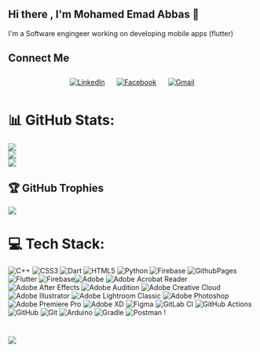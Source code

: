 ## Hi there , I'm Mohamed Emad Abbas 👋
I'm a Software engingeer working on developing mobile apps (flutter) 

## Connect Me

<p align="center">
  <a href="https://www.linkedin.com/in/mohamed-abbas-5a55a7218/" target="_blank" style=" display:inline-block; margin: 10px;">
    <img align="center" src="https://cdn.jsdelivr.net/npm/simple-icons@3.0.1/icons/linkedin.svg" alt="LinkedIn" width:150; height:150; />
  </a>
  <a href="https://www.facebook.com/profile.php?id=100076335909958" target="_blank" style="display:inline-block; margin: 10px;">
    <img align="center" src="https://cdn.jsdelivr.net/npm/simple-icons@3.0.1/icons/facebook.svg" alt="Facebook" width:150; height:150; />
  </a>
  <a href="mailto:mhmdabass330@gmail.com" target="_blank" style="display:inline-block; margin: 10px;">
  <img align="center" src="https://cdn.jsdelivr.net/npm/simple-icons@3.0.1/icons/gmail.svg" alt="Gmail" width:150; height:150; />
</a>

</p>

# 📊 GitHub Stats:
![](https://github-readme-stats.vercel.app/api?username=m7md3bbas&theme=radical&hide_border=true&include_all_commits=true&count_private=true)<br/>
![](https://github-readme-streak-stats.herokuapp.com/?user=m7md3bbas&theme=radical&hide_border=true)<br/>
![](https://github-readme-stats.vercel.app/api/top-langs/?username=m7md3bbas&theme=radical&hide_border=true&include_all_commits=true&count_private=true&layout=compact)


## 🏆 GitHub Trophies
![](https://github-profile-trophy.vercel.app/?username=m7md3bbas&theme=radical&no-frame=false&no-bg=false&margin-w=4)

# 💻 Tech Stack:
 ![C++](https://img.shields.io/badge/c++-%2300599C.svg?style=for-the-badge&logo=c%2B%2B&logoColor=white) ![CSS3](https://img.shields.io/badge/css3-%231572B6.svg?style=for-the-badge&logo=css3&logoColor=white) ![Dart](https://img.shields.io/badge/dart-%230175C2.svg?style=for-the-badge&logo=dart&logoColor=white) ![HTML5](https://img.shields.io/badge/html5-%23E34F26.svg?style=for-the-badge&logo=html5&logoColor=white)  ![Python](https://img.shields.io/badge/python-3670A0?style=for-the-badge&logo=python&logoColor=ffdd54)  ![Firebase](https://img.shields.io/badge/firebase-%23039BE5.svg?style=for-the-badge&logo=firebase) ![GithubPages](https://img.shields.io/badge/github%20pages-121013?style=for-the-badge&logo=github&logoColor=white) ![Flutter](https://img.shields.io/badge/Flutter-%2302569B.svg?style=for-the-badge&logo=Flutter&logoColor=white)   ![Firebase](https://img.shields.io/badge/firebase-a08021?style=for-the-badge&logo=firebase&logoColor=ffcd34)![Adobe](https://img.shields.io/badge/adobe-%23FF0000.svg?style=for-the-badge&logo=adobe&logoColor=white) ![Adobe Acrobat Reader](https://img.shields.io/badge/Adobe%20Acrobat%20Reader-EC1C24.svg?style=for-the-badge&logo=Adobe%20Acrobat%20Reader&logoColor=white) ![Adobe After Effects](https://img.shields.io/badge/Adobe%20After%20Effects-9999FF.svg?style=for-the-badge&logo=Adobe%20After%20Effects&logoColor=white) ![Adobe Audition](https://img.shields.io/badge/Adobe%20Audition-9999FF.svg?style=for-the-badge&logo=Adobe%20Audition&logoColor=white) ![Adobe Creative Cloud](https://img.shields.io/badge/Adobe%20Creative%20Cloud-DA1F26.svg?style=for-the-badge&logo=Adobe%20Creative%20Cloud&logoColor=white) ![Adobe Illustrator](https://img.shields.io/badge/adobe%20illustrator-%23FF9A00.svg?style=for-the-badge&logo=adobe%20illustrator&logoColor=white) ![Adobe Lightroom Classic](https://img.shields.io/badge/Adobe%20Lightroom%20Classic-31A8FF.svg?style=for-the-badge&logo=Adobe%20Lightroom%20Classic&logoColor=white) ![Adobe Photoshop](https://img.shields.io/badge/adobe%20photoshop-%2331A8FF.svg?style=for-the-badge&logo=adobe%20photoshop&logoColor=white) ![Adobe Premiere Pro](https://img.shields.io/badge/Adobe%20Premiere%20Pro-9999FF.svg?style=for-the-badge&logo=Adobe%20Premiere%20Pro&logoColor=white) ![Adobe XD](https://img.shields.io/badge/Adobe%20XD-470137?style=for-the-badge&logo=Adobe%20XD&logoColor=#FF61F6) ![Figma](https://img.shields.io/badge/figma-%23F24E1E.svg?style=for-the-badge&logo=figma&logoColor=white) ![GitLab CI](https://img.shields.io/badge/gitlab%20CI-%23181717.svg?style=for-the-badge&logo=gitlab&logoColor=white) ![GitHub Actions](https://img.shields.io/badge/github%20actions-%232671E5.svg?style=for-the-badge&logo=githubactions&logoColor=white) ![GitHub](https://img.shields.io/badge/github-%23121011.svg?style=for-the-badge&logo=github&logoColor=white) ![Git](https://img.shields.io/badge/git-%23F05033.svg?style=for-the-badge&logo=git&logoColor=white) ![Arduino](https://img.shields.io/badge/-Arduino-00979D?style=for-the-badge&logo=Arduino&logoColor=white) ![Gradle](https://img.shields.io/badge/Gradle-02303A.svg?style=for-the-badge&logo=Gradle&logoColor=white) ![Postman](https://img.shields.io/badge/Postman-FF6C37?style=for-the-badge&logo=postman&logoColor=white) !

#
<img src="https://komarev.com/ghpvc/?username=m7md3bbas&style=flat"/>
